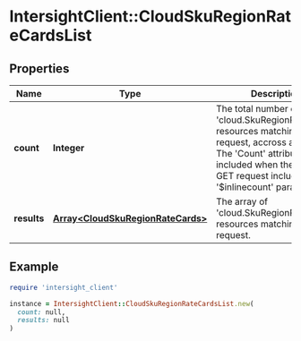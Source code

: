 # IntersightClient::CloudSkuRegionRateCardsList

## Properties

| Name | Type | Description | Notes |
| ---- | ---- | ----------- | ----- |
| **count** | **Integer** | The total number of &#39;cloud.SkuRegionRateCards&#39; resources matching the request, accross all pages. The &#39;Count&#39; attribute is included when the HTTP GET request includes the &#39;$inlinecount&#39; parameter. | [optional] |
| **results** | [**Array&lt;CloudSkuRegionRateCards&gt;**](CloudSkuRegionRateCards.md) | The array of &#39;cloud.SkuRegionRateCards&#39; resources matching the request. | [optional] |

## Example

```ruby
require 'intersight_client'

instance = IntersightClient::CloudSkuRegionRateCardsList.new(
  count: null,
  results: null
)
```

